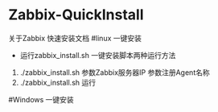 # Zabbix-QuickInstall
关于Zabbix 快速安装文档
#linux 一键安装
* 运行zabbix_install.sh 一键安装脚本两种运行方法
1. ./zabbix_install.sh 参数Zabbix服务器IP 参数注册Agent名称
2. ./zabbix_install.sh 运行
 
#Windows 一键安装
